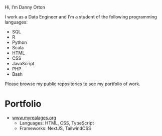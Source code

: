 Hi, I’m Danny Orton

I work as a Data Engineer and I'm a student of the following programming languages:

* SQL
* R
* Python
* Scala
* HTML
* CSS
* JavaScript
* PHP
* Bash

Please browse my public repositories to see my portfolio of work.

# Portfolio
* www.myrealages.org
  * Languages: HTML, CSS, TypeScript
  * Frameworks: NextJS, TailwindCSS
